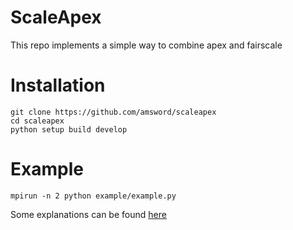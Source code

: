 # ScaleApex
This repo implements a simple way to combine apex and fairscale

# Installation
```shell
git clone https://github.com/amsword/scaleapex
cd scaleapex
python setup build develop
```

# Example
```shell
mpirun -n 2 python example/example.py
```
Some explanations can be found [here]()

